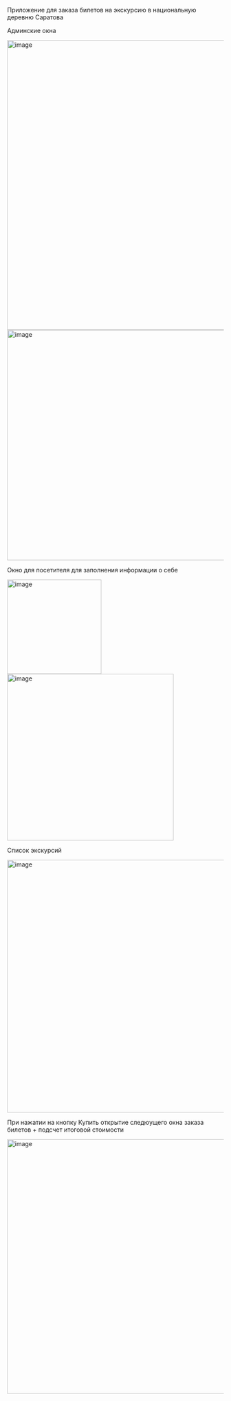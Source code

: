 Приложение для заказа билетов на экскурсию в национальную деревню Саратова

Админские окна


<img width="673" alt="image" src="https://github.com/nanoprize/ticket-booking-application/assets/54024983/a0a3f28d-7bdf-449c-bd7e-c8eee348fcaf">


<img width="535" alt="image" src="https://github.com/nanoprize/ticket-booking-application/assets/54024983/468dcbed-5763-4e24-bc48-b4017db7e4cc">

Окно для посетителя для заполнения информации о себе 


<img width="219" alt="image" src="https://github.com/nanoprize/ticket-booking-application/assets/54024983/dc816d7d-2101-4c81-bd38-2443c1830aa9">



<img width="387" alt="image" src="https://github.com/nanoprize/ticket-booking-application/assets/54024983/0c1d2b69-4364-4e19-b1b7-8c3adaba636e">

Список экскурсий 

<img width="587" alt="image" src="https://github.com/nanoprize/ticket-booking-application/assets/54024983/0de14a34-816e-41c1-ae90-ccdeb30724bc">

При нажатии на кнопку Купить открытие следюущего окна заказа билетов + подсчет итоговой стоимости 

<img width="591" alt="image" src="https://github.com/nanoprize/ticket-booking-application/assets/54024983/93426c21-61d6-4453-b63e-e7031385ca87">


